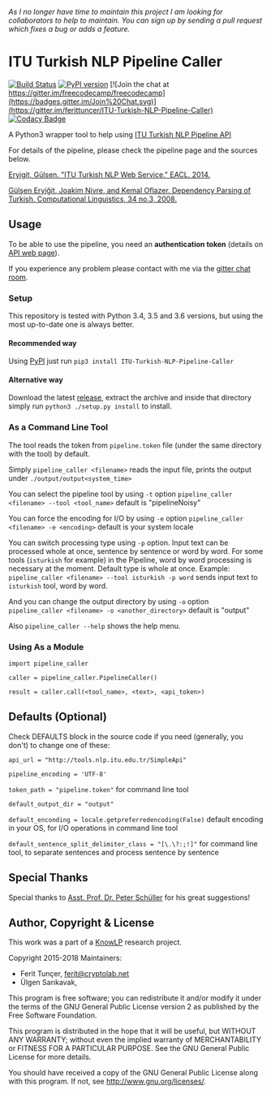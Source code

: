 *As I no longer have time to maintain this project I am looking for collaborators to help to maintain. You can sign up by sending a pull request which fixes a bug or adds a feature.*


# ITU Turkish NLP Pipeline Caller 
[![Build Status](https://travis-ci.org/ferittuncer/ITU-Turkish-NLP-Pipeline-Caller.svg?branch=master)](https://travis-ci.org/ferittuncer/ITU-Turkish-NLP-Pipeline-Caller) [![PyPI version](https://badge.fury.io/py/ITU-Turkish-NLP-Pipeline-Caller.svg)](https://badge.fury.io/py/ITU-Turkish-NLP-Pipeline-Caller) [![Join the chat at https://gitter.im/freecodecamp/freecodecamp](https://badges.gitter.im/Join%20Chat.svg)](https://gitter.im/ferittuncer/ITU-Turkish-NLP-Pipeline-Caller)   [![Codacy Badge](https://api.codacy.com/project/badge/grade/6368b6f3c39d4199b2ed162b79944a27)](https://www.codacy.com/app/ferit-tuncer/ITU-Turkish-NLP-Pipeline-Caller)



 A Python3 wrapper tool to help using [ITU Turkish NLP Pipeline API](http://tools.nlp.itu.edu.tr/)



For details of the pipeline, please check the pipeline page and the sources below.

[Eryigit, Gülsen. "ITU Turkish NLP Web Service." EACL. 2014.](http://web.itu.edu.tr/gulsenc/papers/itunlp.pdf)

[Gülşen Eryiğit, Joakim Nivre, and Kemal Oflazer. Dependency Parsing 
of Turkish. Computational Linguistics, 34 no.3, 2008.](http://www.mitpressjournals.org/doi/pdf/10.1162/coli.2008.07-017-R1-06-83)

## Usage
To be able to use the pipeline, you need an **authentication token** (details on [API web page](http://tools.nlp.itu.edu.tr/)).

If you experience any problem please contact with me via the [gitter chat room](https://gitter.im/ferittuncer/ITU-Turkish-NLP-Pipeline-Caller).
### Setup

This repository is tested with Python 3.4, 3.5 and 3.6 versions, but using the most up-to-date one is always better.

#### Recommended way
Using [PyPI](https://pypi.python.org/pypi) just run `pip3 install ITU-Turkish-NLP-Pipeline-Caller`

#### Alternative way
Download the latest [release](https://github.com/ferittuncer/ITU-Turkish-NLP-Pipeline-Caller/releases), extract the archive and inside that directory simply run `python3 ./setup.py install` to install.

### As a Command Line Tool
The tool reads the token from `pipeline.token` file (under the same directory with the tool) by default.

Simply
`pipeline_caller <filename>`
reads the input file, prints the output under `./output/output<system_time>`

You can select the pipeline tool by using `-t` option
`pipeline_caller <filename> --tool <tool_name>`
default is "pipelineNoisy"

You can force the encoding for I/O by using `-e` option
`pipeline_caller <filename> -e <encoding>`
default is your system locale

You can switch processing type using `-p` option. Input text can be processed whole at once, sentence by sentence or word by word. For some tools (`isturkish` for example) in the Pipeline, word by word processing is necessary at the moment. Default type is whole at once.
Example: `pipeline_caller <filename> --tool isturkish -p word` sends input text to `isturkish` tool, word by word.

And you can change the output directory by using `-o` option
`pipeline_caller <filename> -o <another_directory>`
default is "output"

Also `pipeline_caller --help` shows the help menu.
### Using As a Module

`import pipeline_caller`

`caller = pipeline_caller.PipelineCaller()`

`result = caller.call(<tool_name>, <text>, <api_token>)`

##  Defaults (Optional)

Check DEFAULTS block in the source code if you need (generally, you don't) to change one of these:

`api_url = "http://tools.nlp.itu.edu.tr/SimpleApi"` 

`pipeline_encoding = 'UTF-8'`

`token_path = "pipeline.token"` for command line tool

`default_output_dir = "output"`

`default_enconding = locale.getpreferredencoding(False)` default encoding in your OS, for I/O operations in command line tool

`default_sentence_split_delimiter_class = "[\.\?:;!]"` for command line tool, to separate sentences and process sentence by sentence
## Special Thanks
Special thanks to [Asst. Prof. Dr. Peter Schüller](https://github.com/peschue) for his great suggestions!

## Author, Copyright & License
This work was a part of a [KnowLP](http://www.knowlp.com) research project.

Copyright 2015-2018 Maintainers: 

* Ferit Tunçer, <ferit@cryptolab.net>
* Ülgen Sarıkavak, <emailhere>
 

This program is free software; you can redistribute it and/or
modify it under the terms of the GNU General Public License version 2
as published by the Free Software Foundation.

This program is distributed in the hope that it will be useful,
but WITHOUT ANY WARRANTY; without even the implied warranty of
MERCHANTABILITY or FITNESS FOR A PARTICULAR PURPOSE.  See the
GNU General Public License for more details.

You should have received a copy of the GNU General Public License
along with this program.  If not, see <http://www.gnu.org/licenses/>.


